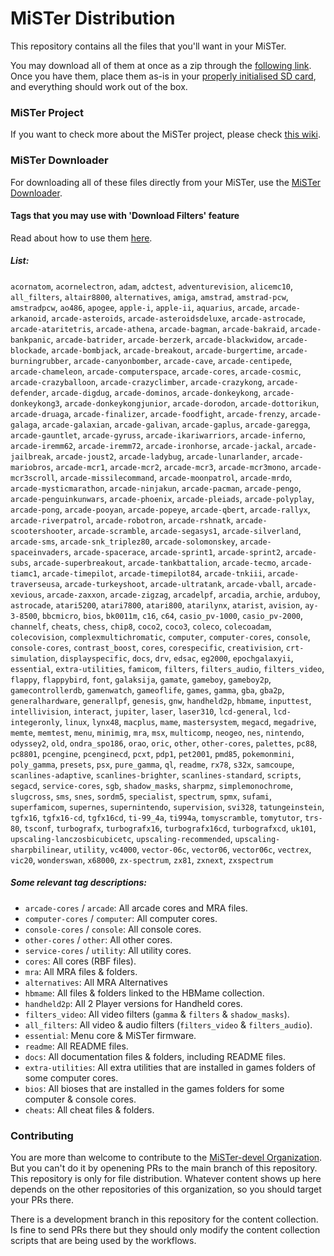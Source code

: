 # MiSTer Distribution

This repository contains all the files that you'll want in your MiSTer.

You may download all of them at once as a zip through the [following link](https://github.com/MiSTer-devel/Distribution_MiSTer/archive/refs/heads/main.zip). Once you have them, place them as-is in your [properly initialised SD card](https://github.com/MiSTer-devel/mr-fusion), and everything should work out of the box.

### MiSTer Project

If you want to check more about the MiSTer project, please check [this wiki](https://github.com/MiSTer-devel/Main_MiSTer/wiki).

### MiSTer Downloader

For downloading all of these files directly from your MiSTer, use the [MiSTer Downloader](https://github.com/MiSTer-devel/Downloader_MiSTer).

#### Tags that you may use with 'Download Filters' feature

Read about how to use them [here](https://github.com/MiSTer-devel/Downloader_MiSTer/blob/main/docs/download-filters.md).

##### List:

`acornatom`, `acornelectron`, `adam`, `adctest`, `adventurevision`, `alicemc10`, `all_filters`, `altair8800`, `alternatives`, `amiga`, `amstrad`, `amstrad-pcw`, `amstradpcw`, `ao486`, `apogee`, `apple-i`, `apple-ii`, `aquarius`, `arcade`, `arcade-arkanoid`, `arcade-asteroids`, `arcade-asteroidsdeluxe`, `arcade-astrocade`, `arcade-ataritetris`, `arcade-athena`, `arcade-bagman`, `arcade-bakraid`, `arcade-bankpanic`, `arcade-batrider`, `arcade-berzerk`, `arcade-blackwidow`, `arcade-blockade`, `arcade-bombjack`, `arcade-breakout`, `arcade-burgertime`, `arcade-burningrubber`, `arcade-canyonbomber`, `arcade-cave`, `arcade-centipede`, `arcade-chameleon`, `arcade-computerspace`, `arcade-cores`, `arcade-cosmic`, `arcade-crazyballoon`, `arcade-crazyclimber`, `arcade-crazykong`, `arcade-defender`, `arcade-digdug`, `arcade-dominos`, `arcade-donkeykong`, `arcade-donkeykong3`, `arcade-donkeykongjunior`, `arcade-dorodon`, `arcade-dottorikun`, `arcade-druaga`, `arcade-finalizer`, `arcade-foodfight`, `arcade-frenzy`, `arcade-galaga`, `arcade-galaxian`, `arcade-galivan`, `arcade-gaplus`, `arcade-garegga`, `arcade-gauntlet`, `arcade-gyruss`, `arcade-ikariwarriors`, `arcade-inferno`, `arcade-iremm62`, `arcade-iremm72`, `arcade-ironhorse`, `arcade-jackal`, `arcade-jailbreak`, `arcade-joust2`, `arcade-ladybug`, `arcade-lunarlander`, `arcade-mariobros`, `arcade-mcr1`, `arcade-mcr2`, `arcade-mcr3`, `arcade-mcr3mono`, `arcade-mcr3scroll`, `arcade-missilecommand`, `arcade-moonpatrol`, `arcade-mrdo`, `arcade-mysticmarathon`, `arcade-ninjakun`, `arcade-pacman`, `arcade-pengo`, `arcade-penguinkunwars`, `arcade-phoenix`, `arcade-pleiads`, `arcade-polyplay`, `arcade-pong`, `arcade-pooyan`, `arcade-popeye`, `arcade-qbert`, `arcade-rallyx`, `arcade-riverpatrol`, `arcade-robotron`, `arcade-rshnatk`, `arcade-scootershooter`, `arcade-scramble`, `arcade-segasys1`, `arcade-silverland`, `arcade-sms`, `arcade-snk_triplez80`, `arcade-solomonskey`, `arcade-spaceinvaders`, `arcade-spacerace`, `arcade-sprint1`, `arcade-sprint2`, `arcade-subs`, `arcade-superbreakout`, `arcade-tankbattalion`, `arcade-tecmo`, `arcade-tiamc1`, `arcade-timepilot`, `arcade-timepilot84`, `arcade-tnkiii`, `arcade-traverseusa`, `arcade-turkeyshoot`, `arcade-ultratank`, `arcade-vball`, `arcade-xevious`, `arcade-zaxxon`, `arcade-zigzag`, `arcadelpf`, `arcadia`, `archie`, `arduboy`, `astrocade`, `atari5200`, `atari7800`, `atari800`, `atarilynx`, `atarist`, `avision`, `ay-3-8500`, `bbcmicro`, `bios`, `bk0011m`, `c16`, `c64`, `casio_pv-1000`, `casio_pv-2000`, `channelf`, `cheats`, `chess`, `chip8`, `coco2`, `coco3`, `coleco`, `colecoadam`, `colecovision`, `complexmultichromatic`, `computer`, `computer-cores`, `console`, `console-cores`, `contrast_boost`, `cores`, `corespecific`, `creativision`, `crt-simulation`, `displayspecific`, `docs`, `drv`, `edsac`, `eg2000`, `epochgalaxyii`, `essential`, `extra-utilities`, `famicom`, `filters`, `filters_audio`, `filters_video`, `flappy`, `flappybird`, `font`, `galaksija`, `gamate`, `gameboy`, `gameboy2p`, `gamecontrollerdb`, `gamenwatch`, `gameoflife`, `games`, `gamma`, `gba`, `gba2p`, `generalhardware`, `generallpf`, `genesis`, `gnw`, `handheld2p`, `hbmame`, `inputtest`, `intellivision`, `interact`, `jupiter`, `laser`, `laser310`, `lcd-general`, `lcd-integeronly`, `linux`, `lynx48`, `macplus`, `mame`, `mastersystem`, `megacd`, `megadrive`, `memte`, `memtest`, `menu`, `minimig`, `mra`, `msx`, `multicomp`, `neogeo`, `nes`, `nintendo`, `odyssey2`, `old`, `ondra_spo186`, `orao`, `oric`, `other`, `other-cores`, `palettes`, `pc88`, `pc8801`, `pcengine`, `pcenginecd`, `pcxt`, `pdp1`, `pet2001`, `pmd85`, `pokemonmini`, `poly_gamma`, `presets`, `psx`, `pure_gamma`, `ql`, `readme`, `rx78`, `s32x`, `samcoupe`, `scanlines-adaptive`, `scanlines-brighter`, `scanlines-standard`, `scripts`, `segacd`, `service-cores`, `sgb`, `shadow_masks`, `sharpmz`, `simplemonochrome`, `slugcross`, `sms`, `snes`, `sordm5`, `specialist`, `spectrum`, `spmx`, `sufami`, `superfamicom`, `supernes`, `supernintendo`, `supervision`, `svi328`, `tatungeinstein`, `tgfx16`, `tgfx16-cd`, `tgfx16cd`, `ti-99_4a`, `ti994a`, `tomyscramble`, `tomytutor`, `trs-80`, `tsconf`, `turbografx`, `turbografx16`, `turbografx16cd`, `turbografxcd`, `uk101`, `upscaling-lanczosbicubicetc`, `upscaling-recommended`, `upscaling-sharpbilinear`, `utility`, `vc4000`, `vector-06c`, `vector06`, `vector06c`, `vectrex`, `vic20`, `wonderswan`, `x68000`, `zx-spectrum`, `zx81`, `zxnext`, `zxspectrum`

##### Some relevant tag descriptions:

- `arcade-cores` / `arcade`: All arcade cores and MRA files.
- `computer-cores` / `computer`: All computer cores.
- `console-cores` / `console`: All console cores.
- `other-cores` / `other`: All other cores.
- `service-cores` / `utility`: All utility cores.
- `cores`: All cores (RBF files).
- `mra`: All MRA files & folders.
- `alternatives`: All MRA Alternatives
- `hbmame`: All files & folders linked to the HBMame collection.
- `handheld2p`: All 2 Player versions for Handheld cores.
- `filters_video`: All video filters (`gamma` & `filters` & `shadow_masks`).
- `all_filters`: All video & audio filters (`filters_video` & `filters_audio`).
- `essential`: Menu core & MiSTer firmware.
- `readme`: All README files.
- `docs`: All documentation files & folders, including README files.
- `extra-utilities`: All extra utilities that are installed in games folders of some computer cores.
- `bios`: All bioses that are installed in the games folders for some computer & console cores.
- `cheats`: All cheat files & folders.

### Contributing

You are more than welcome to contribute to the [MiSTer-devel Organization](https://github.com/MiSTer-devel). But you can't do it by openening PRs to the main branch of this repository. This repository is only for file distribution. Whatever content shows up here depends on the other repositories of this organization, so you should target your PRs there.

There is a development branch in this repository for the content collection. Is fine to send PRs there but they should only modify the content collection scripts that are being used by the workflows.
